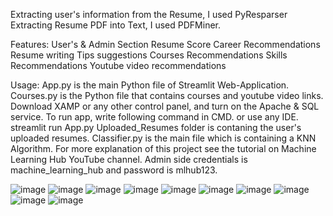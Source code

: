 Extracting user's information from the Resume, I used PyResparser
Extracting Resume PDF into Text, I used PDFMiner.


Features:
User's & Admin Section
Resume Score
Career Recommendations
Resume writing Tips suggestions
Courses Recommendations
Skills Recommendations
Youtube video recommendations

Usage:
App.py is the main Python file of Streamlit Web-Application.
Courses.py is the Python file that contains courses and youtube video links.
Download XAMP or any other control panel, and turn on the Apache & SQL service.
To run app, write following command in CMD. or use any IDE.
streamlit run App.py
Uploaded_Resumes folder is contaning the user's uploaded resumes.
Classifier.py is the main file which is containing a KNN Algorithm.
For more explanation of this project see the tutorial on Machine Learning Hub YouTube channel.
Admin side credentials is machine_learning_hub and password is mlhub123.

![image](https://github.com/sabari1008/Resume_Analyzer/assets/136148371/3163411b-1e4c-4762-b96b-88e23e315644)
![image](https://github.com/sabari1008/Resume_Analyzer/assets/136148371/04664703-0af8-4d4f-be74-bae1db81ca2b)
![image](https://github.com/sabari1008/Resume_Analyzer/assets/136148371/93e02b43-9e1b-4721-b5bd-9963c98622fb)
![image](https://github.com/sabari1008/Resume_Analyzer/assets/136148371/83517322-258b-48c5-ac1e-f615a6e4cee8)
![image](https://github.com/sabari1008/Resume_Analyzer/assets/136148371/53e769e3-8c45-44e5-8813-c5ce3c9c8cf4)
![image](https://github.com/sabari1008/Resume_Analyzer/assets/136148371/d32fd2e3-577c-4178-8778-931e0ff282b3)
![image](https://github.com/sabari1008/Resume_Analyzer/assets/136148371/7af5d9cb-0325-47fe-aae4-6b1c86c77cfe)
![image](https://github.com/sabari1008/Resume_Analyzer/assets/136148371/c2191e37-187c-409e-bb14-77525abb03da)
![image](https://github.com/sabari1008/Resume_Analyzer/assets/136148371/0f8ce9e2-a5f7-4cf1-bebe-49e4d8b91d1c)
![image](https://github.com/sabari1008/Resume_Analyzer/assets/136148371/548e378d-8eb9-4fb6-8f19-d02f5e61dd0f)










